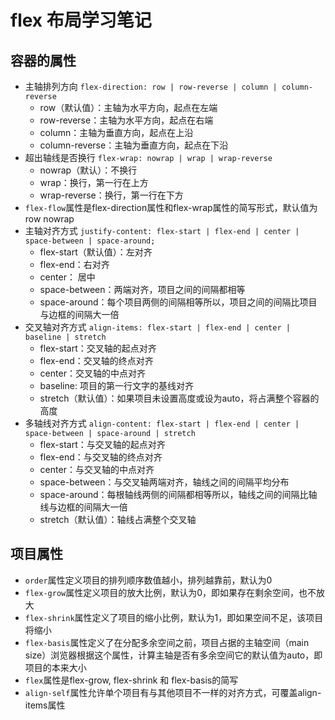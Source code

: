 # flex 布局学习笔记

## 容器的属性
  + 主轴排列方向 ``flex-direction: row | row-reverse | column | column-reverse``
    + row（默认值）：主轴为水平方向，起点在左端
    + row-reverse：主轴为水平方向，起点在右端
    + column：主轴为垂直方向，起点在上沿
    + column-reverse：主轴为垂直方向，起点在下沿
  + 超出轴线是否换行 ``flex-wrap: nowrap | wrap | wrap-reverse``
    + nowrap（默认）：不换行
    + wrap：换行，第一行在上方
    + wrap-reverse：换行，第一行在下方
  + ``flex-flow``属性是flex-direction属性和flex-wrap属性的简写形式，默认值为row nowrap
  + 主轴对齐方式 ``justify-content: flex-start | flex-end | center | space-between | space-around;``
    + flex-start（默认值）：左对齐
    + flex-end：右对齐
    + center： 居中
    + space-between：两端对齐，项目之间的间隔都相等
    + space-around：每个项目两侧的间隔相等所以，项目之间的间隔比项目与边框的间隔大一倍
  + 交叉轴对齐方式 ``align-items: flex-start | flex-end | center | baseline | stretch``
    + flex-start：交叉轴的起点对齐
    + flex-end：交叉轴的终点对齐
    + center：交叉轴的中点对齐
    + baseline: 项目的第一行文字的基线对齐
    + stretch（默认值）：如果项目未设置高度或设为auto，将占满整个容器的高度
  + 多轴线对齐方式 ``align-content: flex-start | flex-end | center | space-between | space-around | stretch``
    + flex-start：与交叉轴的起点对齐
    + flex-end：与交叉轴的终点对齐
    + center：与交叉轴的中点对齐
    + space-between：与交叉轴两端对齐，轴线之间的间隔平均分布
    + space-around：每根轴线两侧的间隔都相等所以，轴线之间的间隔比轴线与边框的间隔大一倍
    + stretch（默认值）：轴线占满整个交叉轴

## 项目属性
  + ``order``属性定义项目的排列顺序数值越小，排列越靠前，默认为0
  + ``flex-grow``属性定义项目的放大比例，默认为0，即如果存在剩余空间，也不放大
  + ``flex-shrink``属性定义了项目的缩小比例，默认为1，即如果空间不足，该项目将缩小
  + ``flex-basis``属性定义了在分配多余空间之前，项目占据的主轴空间（main size）浏览器根据这个属性，计算主轴是否有多余空间它的默认值为auto，即项目的本来大小
  + ``flex``属性是flex-grow, flex-shrink 和 flex-basis的简写
  + ``align-self``属性允许单个项目有与其他项目不一样的对齐方式，可覆盖align-items属性